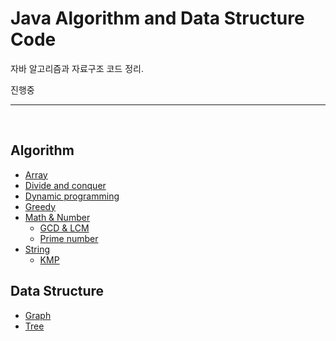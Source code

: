 Java Algorithm and Data Structure Code
=================================

자바 알고리즘과 자료구조 코드 정리.

진행중

<hr>
<br>

## Algorithm

- [Array](src/algorithm/array)
- [Divide and conquer](src/algorithm/divide-and-conquer)
- [Dynamic programming](src/algorithm/dynamic-programming)
- [Greedy](src/algorithm/greedy)
- [Math & Number](src/algorithm/math&number)
  - [GCD & LCM](src/algorithm/math&number/gcd&lcm)
  - [Prime number](src/algorithm/math&number/prime-number)
- [String](src/algorithm/string)
  - [KMP](src/algorithm/string/kmp)


## Data Structure

- [Graph](src/data-structure/graph)
- [Tree](src/data-structure/tree)